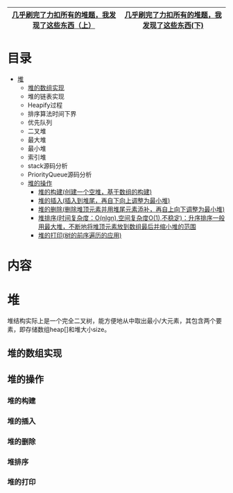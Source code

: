 

[几乎刷完了力扣所有的堆题，我发现了这些东西（上）](https://lucifer.ren/blog/2020/12/26/heap/)|[几乎刷完了力扣所有的堆题，我发现了这些东西(下)](https://lucifer.ren/blog/2021/01/19/heap-2/)|
---|---|

# 目录 

* [堆](#堆)
  * [堆的数组实现](#堆的数组实现)
  * 堆的链表实现
  * Heapify过程
  * 排序算法时间下界
  * 优先队列
  * 二叉堆
  * 最大堆
  * 最小堆
  * 索引堆
  * stack源码分析
  * PriorityQueue源码分析
  * [堆的操作](#堆的操作)
    * [堆的构建(创建一个空堆，基于数组的构建)](#堆的构建)
    * [堆的插入(插入到堆尾，再自下向上调整为最小堆)](#堆的插入)
    * [堆的删除(删除堆顶元素并用堆尾元素添补，再自上向下调整为最小堆)](#堆的删除)
    * [堆排序(时间复杂度：O(nlgn),空间复杂度O(1),不稳定)：升序排序一般用最大堆，不断地将堆顶元素放到数组最后并缩小堆的范围](#堆排序)
    * [堆的打印(树的前序遍历的应用)](#堆的打印)
  
  
  
# 内容

# 堆
堆结构实际上是一个完全二叉树，能方便地从中取出最小/大元素，其包含两个要素，即存储数组heap[]和堆大小size。

## 堆的数组实现
## 堆的操作
### 堆的构建
### 堆的插入
### 堆的删除
### 堆排序
### 堆的打印
